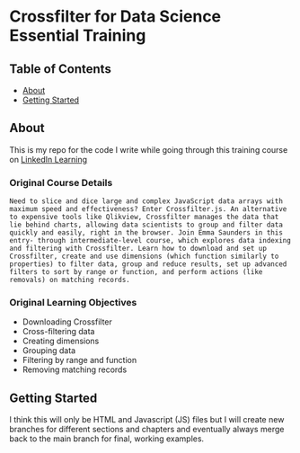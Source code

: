 # Crossfilter for Data Science Essential Training

## Table of Contents

- [About](#about)
- [Getting Started](#getting_started)

## About <a name = "about"></a>

This is my repo for the code I write while going through this training course on [LinkedIn Learning](www.linkedin.com/learning/crossfilter-for-data-science-essential-training/downloading-crossfilter-js)

### Original Course Details

    Need to slice and dice large and complex JavaScript data arrays with maximum speed and effectiveness? Enter Crossfilter.js. An alternative to expensive tools like Qlikview, Crossfilter manages the data that lie behind charts, allowing data scientists to group and filter data quickly and easily, right in the browser. Join Emma Saunders in this entry- through intermediate-level course, which explores data indexing and filtering with Crossfilter. Learn how to download and set up Crossfilter, create and use dimensions (which function similarly to properties) to filter data, group and reduce results, set up advanced filters to sort by range or function, and perform actions (like removals) on matching records.

### Original Learning Objectives

- Downloading Crossfilter
- Cross-filtering data
- Creating dimensions
- Grouping data
- Filtering by range and function
- Removing matching records

## Getting Started <a name = "getting_started"></a>

I think this will only be HTML and Javascript (JS) files but I will create new branches for different sections and chapters and eventually always merge back to the main branch for final, working examples.
